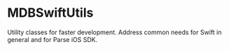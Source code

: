 # MDBSwiftUtils
Utility classes for faster development. Address common needs for Swift in general and for Parse iOS SDK. 
